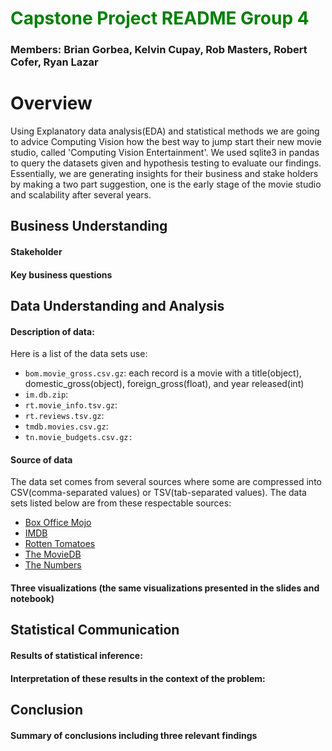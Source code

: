# <span style="color:green"> Capstone Project README Group 4</span>
### Members: Brian Gorbea, Kelvin Cupay, Rob Masters, Robert Cofer, Ryan Lazar

# Overview
Using Explanatory data analysis(EDA) and statistical methods we are going to advice Computing Vision how the best way to jump start their new movie studio, called 'Computing Vision Entertainment'. We used sqlite3 in pandas to query the datasets given and hypothesis testing to evaluate our findings. Essentially, we are generating insights for their business and stake holders by making a two part suggestion, one is the early stage of the movie studio and scalability after several years.

## Business Understanding

#### Stakeholder 
#### Key business questions

## Data Understanding and Analysis
####  Description of data: 
Here is a list of the data sets use:
- `bom.movie_gross.csv.gz`: each record is a movie with a title(object), domestic_gross(object), foreign_gross(float), and year released(int)
- `im.db.zip`: 
- `rt.movie_info.tsv.gz`:
- `rt.reviews.tsv.gz`:
- `tmdb.movies.csv.gz`:
- `tn.movie_budgets.csv.gz:`

#### Source of data
The data set comes from several sources where some are compressed into CSV(comma-separated values) or TSV(tab-separated values). The data sets listed below are from these respectable sources:
- [Box Office Mojo](https://www.boxofficemojo.com/)
- [IMDB](https://www.imdb.com/)
- [Rotten Tomatoes](https://www.rottentomatoes.com/)
- [The MovieDB](https://www.themoviedb.org/)
- [The Numbers](https://www.the-numbers.com/)


#### Three visualizations (the same visualizations presented in the slides and notebook)

## Statistical Communication
#### Results of statistical inference:

#### Interpretation of these results in the context of the problem:

## Conclusion
#### Summary of conclusions including three relevant findings